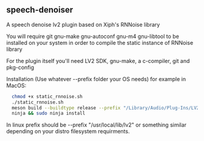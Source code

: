 speech-denoiser
------
A speech denoise lv2 plugin based on Xiph's RNNoise library

You will require git gnu-make gnu-autoconf gnu-m4 gnu-libtool to be installed on your system in order to compile the static instance of RNNoise library

For the plugin itself you'll need LV2 SDK, gnu-make, a c-compiler, git and pkg-config

Installation (Use whatever --prefix folder your OS needs) for example in MacOS:
```bash
  chmod +x static_rnnoise.sh
  ./static_rnnoise.sh
  meson build --buildtype release --prefix "/Library/Audio/Plug-Ins/LV2" && cd build
  ninja && sudo ninja install
```
In linux prefix should be --prefix "/usr/local/lib/lv2" or something similar depending on your distro filesystem requirments.